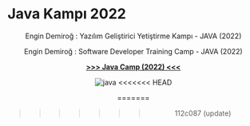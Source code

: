 # Java Kampı 2022
<div align="center" width="100%">
Engin Demiroğ : Yazılım Geliştirici Yetiştirme Kampı - JAVA (2022)

Engin Demiroğ : Software Developer Training Camp - JAVA (2022)

[<b>>>> Java Camp (2022) <<<</b>](https://www.youtube.com/watch?v=-XfPd-cQRuo&list=PLqG356ExoxZUGztzAxqIWkkTq8JVa-o3X)


![java](https://user-images.githubusercontent.com/77399565/194779564-3374fa9a-aeb9-4fe8-bee0-fddf0b287158.png)
<<<<<<< HEAD

=======
>>>>>>> 112c087 (update)
</div>